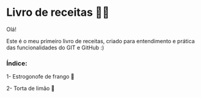 # Livro de receitas :woman_cook:

Olá!

Este é o meu primeiro livro de receitas, criado para entendimento e prática das funcionalidades do GIT e GitHub :)



### Índice:

1- Estrogonofe de frango :chicken:

2- Torta de limão :lemon:


